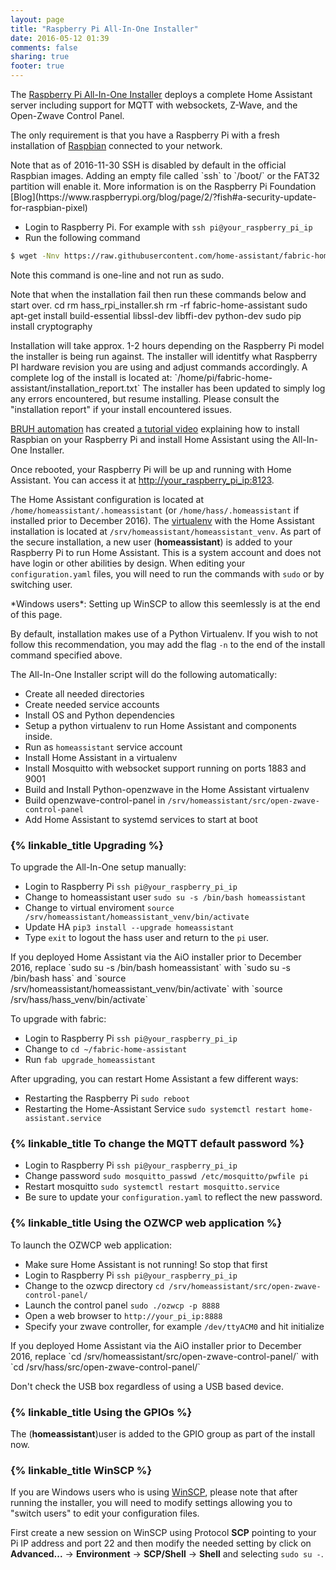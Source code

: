 ```yaml
---
layout: page
title: "Raspberry Pi All-In-One Installer"
date: 2016-05-12 01:39
comments: false
sharing: true
footer: true
---
```


The [Raspberry Pi All-In-One Installer](https://github.com/home-assistant/fabric-home-assistant) deploys a complete Home Assistant server including support for MQTT with websockets, Z-Wave, and the Open-Zwave Control Panel.

The only requirement is that you have a Raspberry Pi with a fresh installation of [Raspbian](https://www.raspberrypi.org/downloads/raspbian/) connected to your network.

<p class='note'>
Note that as of 2016-11-30 SSH is disabled by default in the official Raspbian images.  Adding an empty file called `ssh` to `/boot/` or the FAT32 partition will enable it.  More information is on the Raspberry Pi Foundation [Blog](https://www.raspberrypi.org/blog/page/2/?fish#a-security-update-for-raspbian-pixel)
</p>

*  Login to Raspberry Pi. For example with `ssh pi@your_raspberry_pi_ip`
*  Run the following command

```bash
$ wget -Nnv https://raw.githubusercontent.com/home-assistant/fabric-home-assistant/master/hass_rpi_installer.sh && chown pi:pi hass_rpi_installer.sh && bash hass_rpi_installer.sh
```
<p class='note warning'>
  Note this command is one-line and not run as sudo.
</p>

<p class='note'>
  Note that when the installation fail then run these commands below and start over.
cd
rm hass_rpi_installer.sh
rm -rf fabric-home-assistant
sudo apt-get install build-essential libssl-dev libffi-dev python-dev
sudo pip install cryptography
</p>
Installation will take approx. 1-2 hours depending on the Raspberry Pi model the installer is being run against. The installer will identitfy what Raspberry PI hardware revision you are using and adjust commands accordingly. A complete log of the install is located at: `/home/pi/fabric-home-assistant/installation_report.txt` The installer has been updated to simply log any errors encountered, but resume installing. Please consult the "installation report" if your install encountered issues. 

[BRUH automation](http://www.bruhautomation.com) has created [a tutorial video](https://www.youtube.com/watch?v=VGl3KTrYo6s) explaining how to install Raspbian on your Raspberry Pi and install Home Assistant using the All-In-One Installer.

Once rebooted, your Raspberry Pi will be up and running with Home Assistant. You can access it at [http://your_raspberry_pi_ip:8123](http://your_raspberry_pi_ip:8123).

The Home Assistant configuration is located at `/home/homeassistant/.homeassistant` (or `/home/hass/.homeassistant` if installed prior to December 2016). The [virtualenv](https://virtualenv.pypa.io/en/latest/) with the Home Assistant installation is located at `/srv/homeassistant/homeassistant_venv`. As part of the secure installation, a new user (**homeassistant**) is added to your Raspberry Pi to run Home Assistant. This is a system account and does not have login or other abilities by design. When editing your `configuration.yaml` files, you will need to run the commands with `sudo` or by switching user.

<p class='note note'>
  *Windows users*: Setting up WinSCP to allow this seemlessly is at the end of this page.
</p>

By default, installation makes use of a Python Virtualenv. If you wish to not follow this recommendation, you may add the flag `-n` to the end of the install command specified above.

The All-In-One Installer script will do the following automatically:

*  Create all needed directories
*  Create needed service accounts
*  Install OS and Python dependencies
*  Setup a python virtualenv to run Home Assistant and components inside.
*  Run as `homeassistant` service account
*  Install Home Assistant in a virtualenv
*  Install Mosquitto with websocket support running on ports 1883 and 9001
*  Build and Install Python-openzwave in the Home Assistant virtualenv
*  Build openzwave-control-panel in `/srv/homeassistant/src/open-zwave-control-panel`
*  Add Home Assistant to systemd services to start at boot

### {% linkable_title Upgrading %}

To upgrade the All-In-One setup manually:

*  Login to Raspberry Pi `ssh pi@your_raspberry_pi_ip`
*  Change to homeassistant user `sudo su -s /bin/bash homeassistant`
*  Change to virtual enviroment `source /srv/homeassistant/homeassistant_venv/bin/activate`
*  Update HA `pip3 install --upgrade homeassistant`
*  Type `exit` to logout the hass user and return to the `pi` user.

<p class='note note'>
If you deployed Home Assistant via the AiO installer prior to December 2016, replace `sudo su -s /bin/bash homeassistant` with `sudo su -s /bin/bash hass` and `source /srv/homeassistant/homeassistant_venv/bin/activate` with `source /srv/hass/hass_venv/bin/activate`</p>

  
To upgrade with fabric:

*  Login to Raspberry Pi `ssh pi@your_raspberry_pi_ip`
*  Change to `cd ~/fabric-home-assistant`
*  Run `fab upgrade_homeassistant`
  
After upgrading, you can restart Home Assistant a few different ways:

* Restarting the Raspberry Pi `sudo reboot`
* Restarting the Home-Assistant Service `sudo systemctl restart home-assistant.service`

### {% linkable_title To change the MQTT default password %} 
 
*  Login to Raspberry Pi `ssh pi@your_raspberry_pi_ip`
*  Change password `sudo mosquitto_passwd /etc/mosquitto/pwfile pi`
*  Restart mosquitto `sudo systemctl restart mosquitto.service`
*  Be sure to update your `configuration.yaml` to reflect the new password.

### {% linkable_title Using the OZWCP web application %}

To launch the OZWCP web application:

*  Make sure Home Assistant is not running! So stop that first
*  Login to Raspberry Pi `ssh pi@your_raspberry_pi_ip`
*  Change to the ozwcp directory `cd /srv/homeassistant/src/open-zwave-control-panel/`
*  Launch the control panel `sudo ./ozwcp -p 8888`
*  Open a web browser to `http://your_pi_ip:8888`
*  Specify your zwave controller, for example `/dev/ttyACM0` and hit initialize

<p class='note note'>
    If you deployed Home Assistant via the AiO installer prior to December 2016, replace `cd /srv/homeassistant/src/open-zwave-control-panel/` with `cd /srv/hass/src/open-zwave-control-panel/`
</p>

<p class='note warning'>
  Don't check the USB box regardless of using a USB based device.
</p>

### {% linkable_title Using the GPIOs %}

The (**homeassistant**)user is added to the GPIO group as part of the install now.

### {% linkable_title WinSCP %}

If you are Windows users who is using [WinSCP](https://winscp.net/), please note that after running the installer, you will need to modify settings allowing you to "switch users" to edit your configuration files. 

First create a new session on WinSCP using Protocol **SCP** pointing to your Pi IP address and port 22 and then modify the needed setting by click on **Advanced...** -> **Environment** -> **SCP/Shell** -> **Shell** and selecting `sudo su -`.
